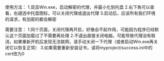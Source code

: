 使用方法：
1.双击Win.exe，启动解密的代理，并最小化到托盘
2.右下角可以查看，右键选中托盘图标，可以关闭代理或退出代理
3.启动后，应该所有我们环境的请求，有加密的都会解密

需要注意：
1.同个页面，关闭代理再开启，好像会不起作用，可能因为程序已经默认这个页面加载过了不需要再处理
2.不退出直接关闭电脑，可能导致代理没有取消，如果重新开机后发现无法联网，请手动关闭一下代理（或者启动Win.exe再关闭它以恢复正常）
3.如果需要重新安装证书，请将myproject/success.ini中的cert改为0